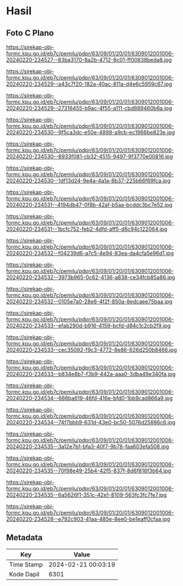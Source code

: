 # Hasil

## Foto C Plano

https://sirekap-obj-formc.kpu.go.id/eb7c/pemilu/pdpr/63/09/01/20/01/6309012001006-20240220-234527--83ba3170-8a2b-4712-8c01-ff00838beda8.jpg

https://sirekap-obj-formc.kpu.go.id/eb7c/pemilu/pdpr/63/09/01/20/01/6309012001006-20240220-234529--a43c7f20-182a-40ac-811a-d4e6c5959c67.jpg

https://sirekap-obj-formc.kpu.go.id/eb7c/pemilu/pdpr/63/09/01/20/01/6309012001006-20240220-234529--27316455-b9ac-4f55-a111-cbd889460b6a.jpg

https://sirekap-obj-formc.kpu.go.id/eb7c/pemilu/pdpr/63/09/01/20/01/6309012001006-20240220-234530--9f5ca3dc-e50e-4898-a9cb-ec1966be823e.jpg

https://sirekap-obj-formc.kpu.go.id/eb7c/pemilu/pdpr/63/09/01/20/01/6309012001006-20240220-234530--8933f081-cb32-4515-9497-9f3770e00816.jpg

https://sirekap-obj-formc.kpu.go.id/eb7c/pemilu/pdpr/63/09/01/20/01/6309012001006-20240220-234530--1df13d24-9e4a-4a1a-8b37-225b66f69fca.jpg

https://sirekap-obj-formc.kpu.go.id/eb7c/pemilu/pdpr/63/09/01/20/01/6309012001006-20240220-234531--4194db47-0f8b-42af-b5aa-bcddc3bc7e52.jpg

https://sirekap-obj-formc.kpu.go.id/eb7c/pemilu/pdpr/63/09/01/20/01/6309012001006-20240220-234531--1bcfc752-feb2-4dfd-aff5-d6c94c122064.jpg

https://sirekap-obj-formc.kpu.go.id/eb7c/pemilu/pdpr/63/09/01/20/01/6309012001006-20240220-234532--f04239d6-a7c5-4e94-83ea-da4cfa5e96d1.jpg

https://sirekap-obj-formc.kpu.go.id/eb7c/pemilu/pdpr/63/09/01/20/01/6309012001006-20240220-234532--3973b965-0c62-4136-a838-ce34fcb85a86.jpg

https://sirekap-obj-formc.kpu.go.id/eb7c/pemilu/pdpr/63/09/01/20/01/6309012001006-20240220-234532--0105e7a0-28e6-4f2f-850a-8edcaee75baa.jpg

https://sirekap-obj-formc.kpu.go.id/eb7c/pemilu/pdpr/63/09/01/20/01/6309012001006-20240220-234533--efab290d-b916-4159-bcfd-d84c1c2cb2f9.jpg

https://sirekap-obj-formc.kpu.go.id/eb7c/pemilu/pdpr/63/09/01/20/01/6309012001006-20240220-234533--cec35092-f9c3-4772-8e86-626d250b8466.jpg

https://sirekap-obj-formc.kpu.go.id/eb7c/pemilu/pdpr/63/09/01/20/01/6309012001006-20240220-234533--b834e8b7-f3b9-442a-aaa0-3dba49e340fa.jpg

https://sirekap-obj-formc.kpu.go.id/eb7c/pemilu/pdpr/63/09/01/20/01/6309012001006-20240220-234534--666ba619-46fd-416e-bfd0-1bb9cad866a9.jpg

https://sirekap-obj-formc.kpu.go.id/eb7c/pemilu/pdpr/63/09/01/20/01/6309012001006-20240220-234534--74f7bbb9-631d-43e0-bc50-5076d25886c6.jpg

https://sirekap-obj-formc.kpu.go.id/eb7c/pemilu/pdpr/63/09/01/20/01/6309012001006-20240220-234535--3a12e7b1-bfa3-40f7-9b78-faa603efa508.jpg

https://sirekap-obj-formc.kpu.go.id/eb7c/pemilu/pdpr/63/09/01/20/01/6309012001006-20240220-234535--70f98e49-25b4-42f5-837f-8d6f816f3b64.jpg

https://sirekap-obj-formc.kpu.go.id/eb7c/pemilu/pdpr/63/09/01/20/01/6309012001006-20240220-234535--6a5626f1-351c-42e1-8109-563fc3fc7fe7.jpg

https://sirekap-obj-formc.kpu.go.id/eb7c/pemilu/pdpr/63/09/01/20/01/6309012001006-20240220-234528--e792c903-41aa-485e-8ee0-be1eaff0cfaa.jpg


## Metadata

| Key        | Value               |
| ---------- | ------------------- |
| Time Stamp | 2024-02-21 00:03:19 |
| Kode Dapil | 6301                |



